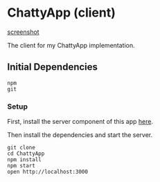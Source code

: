 # ChattyApp (client)

[screenshot](/screenshots/fullscreen.png)

The client for my ChattyApp implementation.

## Initial Dependencies

```
npm
git
```

### Setup

First, install the server component of this app [here](https://github.com/grey275/chatty_server).

Then install the dependencies and start the server.

```
git clone
cd ChattyApp
npm install
npm start
open http://localhost:3000
```
